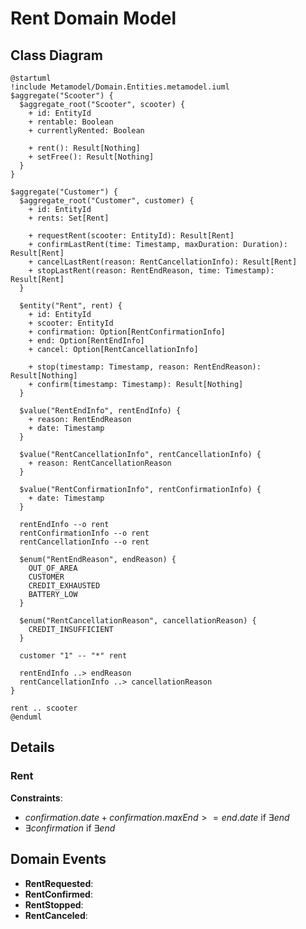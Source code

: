 # Rent Domain Model

## Class Diagram
```plantuml
@startuml
!include Metamodel/Domain.Entities.metamodel.iuml
$aggregate("Scooter") {
  $aggregate_root("Scooter", scooter) {
    + id: EntityId
    + rentable: Boolean
    + currentlyRented: Boolean

    + rent(): Result[Nothing]
    + setFree(): Result[Nothing]
  }
}

$aggregate("Customer") {
  $aggregate_root("Customer", customer) {
    + id: EntityId
    + rents: Set[Rent]
    
    + requestRent(scooter: EntityId): Result[Rent]
    + confirmLastRent(time: Timestamp, maxDuration: Duration): Result[Rent]
    + cancelLastRent(reason: RentCancellationInfo): Result[Rent]
    + stopLastRent(reason: RentEndReason, time: Timestamp): Result[Rent]
  }

  $entity("Rent", rent) {
    + id: EntityId
    + scooter: EntityId
    + confirmation: Option[RentConfirmationInfo]
    + end: Option[RentEndInfo]
    + cancel: Option[RentCancellationInfo]
    
    + stop(timestamp: Timestamp, reason: RentEndReason): Result[Nothing]
    + confirm(timestamp: Timestamp): Result[Nothing]
  }

  $value("RentEndInfo", rentEndInfo) {
    + reason: RentEndReason
    + date: Timestamp
  }

  $value("RentCancellationInfo", rentCancellationInfo) {
    + reason: RentCancellationReason
  }

  $value("RentConfirmationInfo", rentConfirmationInfo) {
    + date: Timestamp
  }

  rentEndInfo --o rent
  rentConfirmationInfo --o rent
  rentCancellationInfo --o rent

  $enum("RentEndReason", endReason) {
    OUT_OF_AREA
    CUSTOMER
    CREDIT_EXHAUSTED
    BATTERY_LOW
  }

  $enum("RentCancellationReason", cancellationReason) {
    CREDIT_INSUFFICIENT
  }

  customer "1" -- "*" rent

  rentEndInfo ..> endReason
  rentCancellationInfo ..> cancellationReason
}

rent .. scooter
@enduml
```

## Details

### Rent
**Constraints**:

- $confirmation.date + confirmation.maxEnd >= end.date \text{ if } \exists end$
- $\exists confirmation \text{ if } \exists end$

## Domain Events

- **RentRequested**:  
- **RentConfirmed**: 
- **RentStopped**: 
- **RentCanceled**: 
